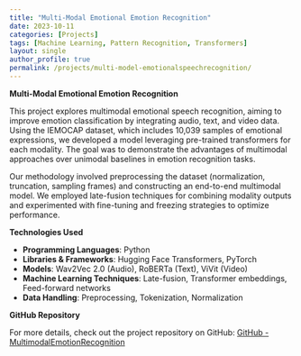 ```yaml
---
title: "Multi-Modal Emotional Emotion Recognition"
date: 2023-10-11
categories: [Projects]
tags: [Machine Learning, Pattern Recognition, Transformers]
layout: single
author_profile: true
permalink: /projects/multi-model-emotionalspeechrecognition/
---
```


**Multi-Modal Emotional Emotion Recognition**

This project explores multimodal emotional speech recognition, aiming to improve emotion classification by integrating audio, text, and video data. Using the IEMOCAP dataset, which includes 10,039 samples of emotional expressions, we developed a model leveraging pre-trained transformers for each modality. The goal was to demonstrate the advantages of multimodal approaches over unimodal baselines in emotion recognition tasks.

Our methodology involved preprocessing the dataset (normalization, truncation, sampling frames) and constructing an end-to-end multimodal model. We employed late-fusion techniques for combining modality outputs and experimented with fine-tuning and freezing strategies to optimize performance.

**Technologies Used**

- **Programming Languages**: Python
- **Libraries \& Frameworks**: Hugging Face Transformers, PyTorch
- **Models**: Wav2Vec 2.0 (Audio), RoBERTa (Text), ViVit (Video)
- **Machine Learning Techniques**: Late-fusion, Transformer embeddings, Feed-forward networks
- **Data Handling**: Preprocessing, Tokenization, Normalization

**GitHub Repository**

For more details, check out the project repository on GitHub: [GitHub - MultimodalEmotionRecognition](https://github.com/DimitrisGkoutzounis/MultimodalEmotionRecognition.git)